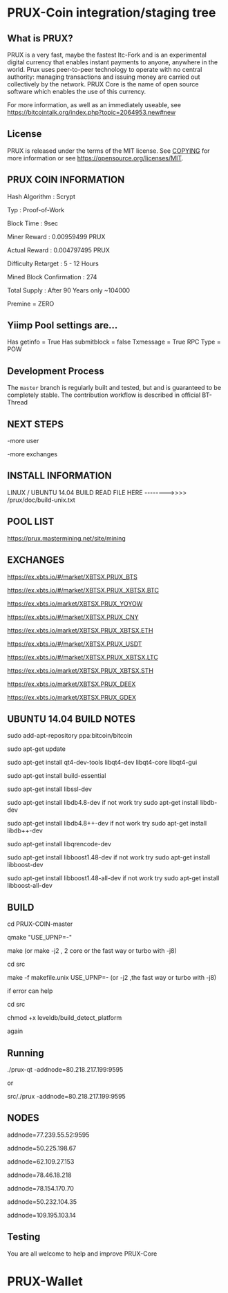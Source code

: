 PRUX-Coin integration/staging tree
=====================================

What is PRUX?
-------------
PRUX is a very fast, maybe the fastest ltc-Fork and is an experimental digital currency that enables instant payments to
anyone, anywhere in the world. Prux uses peer-to-peer technology to operate
with no central authority: managing transactions and issuing money are carried
out collectively by the network. PRUX Core is the name of open source
software which enables the use of this currency. 

For more information, as well as an immediately useable,
see https://bitcointalk.org/index.php?topic=2064953.new#new


License
-------
PRUX is released under the terms of the MIT license. See [COPYING](COPYING) for more
information or see https://opensource.org/licenses/MIT.



PRUX COIN INFORMATION
---------------------
Hash Algorithm : Scrypt

Typ : Proof-of-Work

Block Time : 9sec

Miner Reward : 0.00959499 PRUX

Actual Reward : 0.004797495 PRUX

Difficulty Retarget : 5 - 12 Hours

Mined Block Confirmation : 274

Total Supply : After 90 Years only ~104000 

Premine = ZERO


Yiimp Pool settings are...
-------------------
Has getinfo = True
Has submitblock = false
Txmessage = True
RPC Type = POW


Development Process
-------------------
The `master` branch is regularly built and tested, but and is guaranteed to be
completely stable.
The contribution workflow is described in official BT-Thread


NEXT STEPS
----------
-more user

-more exchanges


INSTALL INFORMATION
-------------------
LINUX / UBUNTU 14.04 BUILD READ FILE HERE -------->>>>  /prux/doc/build-unix.txt


POOL LIST
---------
https://prux.mastermining.net/site/mining


EXCHANGES
---------
https://ex.xbts.io/#/market/XBTSX.PRUX_BTS 

https://ex.xbts.io/#/market/XBTSX.PRUX_XBTSX.BTC

https://ex.xbts.io/market/XBTSX.PRUX_YOYOW

https://ex.xbts.io/#/market/XBTSX.PRUX_CNY

https://ex.xbts.io/market/XBTSX.PRUX_XBTSX.ETH

https://ex.xbts.io/#/market/XBTSX.PRUX_USDT

https://ex.xbts.io/#/market/XBTSX.PRUX_XBTSX.LTC

https://ex.xbts.io/market/XBTSX.PRUX_XBTSX.STH

https://ex.xbts.io/market/XBTSX.PRUX_DEEX

https://ex.xbts.io/market/XBTSX.PRUX_GDEX


UBUNTU 14.04 BUILD NOTES
------------------------
sudo add-apt-repository ppa:bitcoin/bitcoin

sudo apt-get update

sudo apt-get install qt4-dev-tools libqt4-dev libqt4-core libqt4-gui

sudo apt-get install build-essential

sudo apt-get install libssl-dev

sudo apt-get install libdb4.8-dev if not work try sudo apt-get install libdb-dev

sudo apt-get install libdb4.8++-dev  if not work try sudo apt-get install libdb++-dev

sudo apt-get install libqrencode-dev

sudo apt-get install libboost1.48-dev   if not work try  sudo apt-get install libboost-dev

sudo apt-get install libboost1.48-all-dev  if not work try  sudo apt-get install libboost-all-dev


BUILD
-----

cd PRUX-COIN-master

qmake "USE_UPNP=-"

make                        (or  make -j2  , 2 core or the fast way or turbo with -j8)

cd src

make -f  makefile.unix USE_UPNP=-      (or -j2  ,the fast way or turbo with -j8)


if error can help

cd src

chmod +x leveldb/build_detect_platform

again


Running
-------

./prux-qt -addnode=80.218.217.199:9595

or

src/./prux -addnode=80.218.217.199:9595


NODES
-----

addnode=77.239.55.52:9595

addnode=50.225.198.67

addnode=62.109.27.153

addnode=78.46.18.218

addnode=78.154.170.70

addnode=50.232.104.35

addnode=109.195.103.14


Testing
-------

You are all welcome to help and improve PRUX-Core



# PRUX-Wallet
